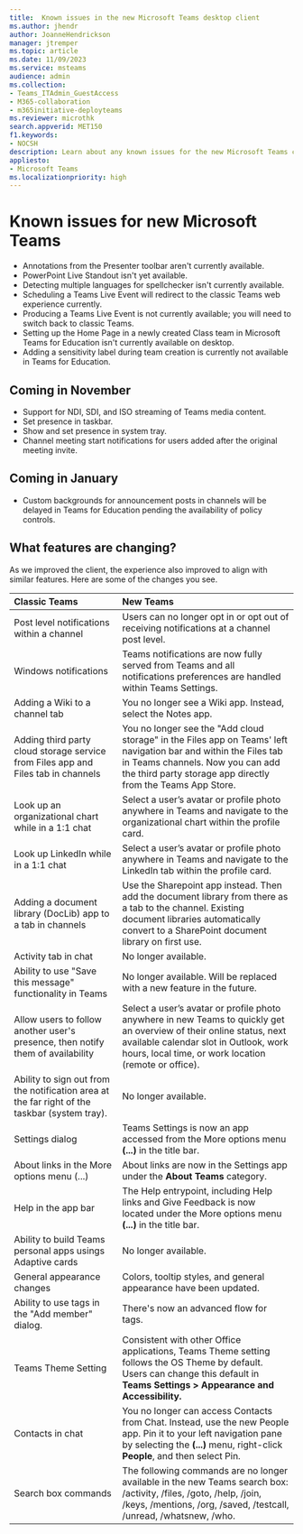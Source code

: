 ```yaml
---
title:  Known issues in the new Microsoft Teams desktop client
ms.author: jhendr
author: JoanneHendrickson
manager: jtremper
ms.topic: article
ms.date: 11/09/2023
ms.service: msteams
audience: admin
ms.collection: 
- Teams_ITAdmin_GuestAccess
- M365-collaboration
- m365initiative-deployteams
ms.reviewer: microthk
search.appverid: MET150
f1.keywords:
- NOCSH
description: Learn about any known issues for the new Microsoft Teams client. 
appliesto: 
- Microsoft Teams
ms.localizationpriority: high
---
```

# Known issues for new Microsoft Teams

- Annotations from the Presenter toolbar aren't currently available.
- PowerPoint Live Standout isn't yet available.
- Detecting multiple languages for spellchecker isn't currently available. 
- Scheduling a Teams Live Event will redirect to the classic Teams web experience currently.
- Producing a Teams Live Event is not currently available; you will need to switch back to classic Teams.
- Setting up the Home Page in a newly created Class team in Microsoft Teams for Education isn't currently available on desktop.
- Adding a sensitivity label during team creation is currently not available in Teams for Education.

## Coming in November

- Support for NDI, SDI, and ISO streaming of Teams media content.
- Set presence in taskbar.
- Show and set presence in system tray.
- Channel meeting start notifications for users added after the original meeting invite.

## Coming in January

- Custom backgrounds for announcement posts in channels will be delayed in Teams for Education pending the availability of policy controls.

## What features are changing?

As we improved the client, the experience also improved to align with similar features. Here are some of the changes you see.

|Classic Teams|New Teams|
|:-----|:-----|
|Post level notifications within a channel|Users can no longer opt in or opt out of receiving notifications at a channel post level.|
|Windows notifications| Teams notifications are now fully served from Teams and all notifications preferences are handled within Teams Settings.|
|Adding a Wiki to a channel tab|You no longer see a Wiki app. Instead, select the Notes app.|
|Adding third party cloud storage service from Files app and Files tab in channels|You no longer see the "Add cloud storage" in the Files app on Teams' left navigation bar and within the Files tab in Teams channels. Now you can add the third party storage app directly from the Teams App Store.|
|Look up an organizational chart while in a 1:1 chat |Select a user’s avatar or profile photo anywhere in Teams and navigate to the organizational chart within the profile card.|
|Look up LinkedIn while in a 1:1 chat | Select a user’s avatar or profile photo anywhere in Teams and navigate to the LinkedIn tab within the profile card.|
|Adding a document library (DocLib) app to a tab in channels|Use the Sharepoint app instead. Then add the document library from there as a tab to the channel. Existing document libraries automatically convert to a SharePoint document library on first use.|
|Activity tab in chat| No longer available.|
|Ability to use "Save this message" functionality in Teams|No longer available. Will be replaced with a new feature in the future.|
|Allow users to follow another user's presence, then notify them of availability|Select a user’s avatar or profile photo anywhere in new Teams to quickly get an overview of their online status, next available calendar slot in Outlook, work hours, local time, or work location (remote or office).|
|Ability to sign out from the notification area at the far right of the taskbar (system tray). |No longer available.|
|Settings dialog|Teams Settings is now an app accessed from the More options menu **(...)** in the title bar. |
|About links in the More options menu (...) |About links are now in the Settings app under the **About Teams** category.|
|Help in the app bar|The Help entrypoint, including Help links and Give Feedback is now located under the More options menu **(...)** in the title bar.|
|Ability to build Teams personal apps usings Adaptive cards|No longer available.|
|General appearance changes|Colors, tooltip styles, and general appearance have been updated.|
|Ability to use tags in the "Add member" dialog.|There's now an advanced flow for tags.|
|Teams Theme Setting|Consistent with other Office applications, Teams Theme setting follows the OS Theme by default. Users can change this default in **Teams Settings > Appearance and Accessibility.**|
|Contacts in chat|You no longer can access Contacts from Chat. Instead, use the new People app. Pin it to your left navigation pane by selecting  the **(...)** menu, right-click **People**, and then select Pin.|
|Search box commands  |The following commands are no longer available in the new Teams search box:</br> /activity, /files, /goto, /help, /join, /keys, /mentions, /org, /saved, /testcall, /unread, /whatsnew, /who.|
